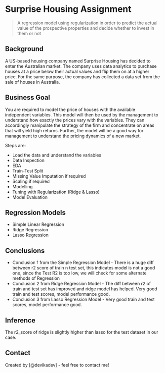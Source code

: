 # Surprise Housing Assignment
> A regression model using regularization in order to predict the actual value of the prospective
properties and decide whether to invest in them or not



## Background

A US-based housing company named Surprise Housing has  decided to enter the Australian market. The company uses data analytics to  purchase houses at a price below their actual values and flip them on at a  higher price. For the same purpose, the company has collected a data set  from the sale of houses in Australia.


## Business Goal

You are required to model the price of houses with the available independent variables. This  model will then be used by the management to understand how exactly the prices vary with the variables.  They can accordingly manipulate the strategy of the firm and concentrate on areas that will yield high returns.  Further, the model will be a good way for management to understand the pricing dynamics of a new market.



Steps are:

* Load the data and understand the variables
* Data Inspection
* EDA
* Train-Test Split
* Missing Value Imputation if required
* Scaling if required
* Modelling
* Tuning with Regularization (Ridge & Lasso)
* Model Evaluation

<!-- You can include any other section that is pertinent to your problem -->

## Regression Models
- Simple Linear Regression
- Ridge Regression
- Lasso Regression

<!-- You don't have to answer all the questions - just the ones relevant to your project. -->

## Conclusions
- Conclusion 1 from the Simple Regression Model - There is a huge diff between r2 score of train n test set, this indicates model is not a good one, since the Test R2 is too low, we will check for some alternate methods of Regression
- Conclusion 2 from Ridge Regression Model - The diff between r2 of train and test set has improved and ridge model has helped. Very good train and test scores, model performance good.
- Conclusion 3 from Lasso Regression Model - Very good train and test scores, model performance good.

<!-- You don't have to answer all the questions - just the ones relevant to your project. -->


## Inference 

The r2_score of ridge is slightly higher than lasso for the test dataset in our case.


<!-- As the libraries versions keep on changing, it is recommended to mention the version of library used in this project -->


## Contact
Created by [@devikadev] - feel free to contact me!


<!-- Optional -->
<!-- ## License -->
<!-- This project is open source and available under the [... License](). -->

<!-- You don't have to include all sections - just the one's relevant to your project -->
